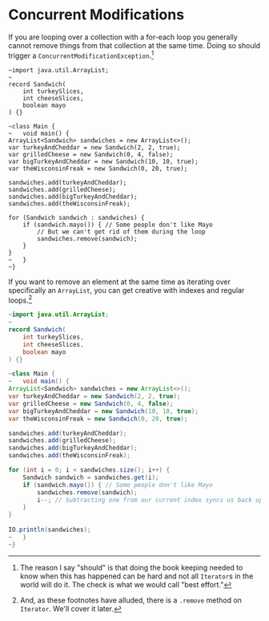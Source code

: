 # Concurrent Modifications

If you are looping over a collection with a for-each loop you generally
cannot remove things from that collection at the same time. Doing so should
trigger a `ConcurrentModificationException`.[^should]

```java,panics
~import java.util.ArrayList;
~
record Sandwich(
    int turkeySlices,
    int cheeseSlices,
    boolean mayo
) {}

~class Main {
~   void main() {
ArrayList<Sandwich> sandwiches = new ArrayList<>();
var turkeyAndCheddar = new Sandwich(2, 2, true);
var grilledCheese = new Sandwich(0, 4, false);
var bigTurkeyAndCheddar = new Sandwich(10, 10, true);
var theWisconsinFreak = new Sandwich(0, 20, true);

sandwiches.add(turkeyAndCheddar);
sandwiches.add(grilledCheese);
sandwiches.add(bigTurkeyAndCheddar);
sandwiches.add(theWisconsinFreak);

for (Sandwich sandwich : sandwiches) {
    if (sandwich.mayo()) { // Some people don't like Mayo
        // But we can't get rid of them during the loop
        sandwiches.remove(sandwich);
    }
}
~   }
~}
```

If you want to remove an element at the same time as iterating over specifically an `ArrayList`, you
can get creative with indexes and regular loops.[^remove]

```java
~import java.util.ArrayList;
~
record Sandwich(
    int turkeySlices,
    int cheeseSlices,
    boolean mayo
) {}

~class Main {
~   void main() {
ArrayList<Sandwich> sandwiches = new ArrayList<>();
var turkeyAndCheddar = new Sandwich(2, 2, true);
var grilledCheese = new Sandwich(0, 4, false);
var bigTurkeyAndCheddar = new Sandwich(10, 10, true);
var theWisconsinFreak = new Sandwich(0, 20, true);

sandwiches.add(turkeyAndCheddar);
sandwiches.add(grilledCheese);
sandwiches.add(bigTurkeyAndCheddar);
sandwiches.add(theWisconsinFreak);

for (int i = 0; i < sandwiches.size(); i++) {
    Sandwich sandwich = sandwiches.get(i);
    if (sandwich.mayo()) { // Some people don't like Mayo
        sandwiches.remove(sandwich);
        i--; // Subtracting one from our current index syncs us back up
    }
}
        
IO.println(sandwiches);
~   }
~}
```

[^should]: The reason I say "should" is that doing the book keeping needed to know when
this has happened can be hard and not all `Iterator`s in the world will do it. The check is what we would call "best effort."

[^remove]: And, as these footnotes have alluded, there is a `.remove` method on `Iterator`. We'll cover it
later.
